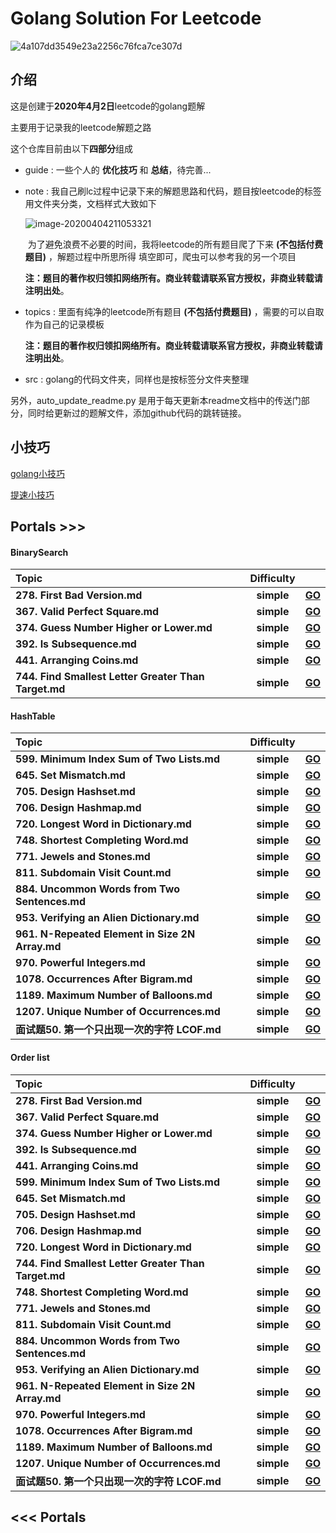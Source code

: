 # Golang Solution For Leetcode



![4a107dd3549e23a2256c76fca7ce307d](https://tva1.sinaimg.cn/large/00831rSTgy1gdemdudz1dj30u00bbq36.jpg)

## 介绍

这是创建于**2020年4月2日**leetcode的golang题解

主要用于记录我的leetcode解题之路

这个仓库目前由以下**四部分**组成

* guide : 一些个人的 **优化技巧** 和 **总结**，待完善...

* note :  我自己刷lc过程中记录下来的解题思路和代码，题目按leetcode的标签用文件夹分类，文档样式大致如下

  ![image-20200404211053321](https://tva1.sinaimg.cn/large/00831rSTgy1gdi1k0f9c6j31410u0jup.jpg)

  ​		为了避免浪费不必要的时间，我将leetcode的所有题目爬了下来 **(不包括付费题目)** ，解题过程中所思所得	填空即可，爬虫可以参考我的另一个项目

  ​	**注：题目的著作权归领扣网络所有。商业转载请联系官方授权，非商业转载请注明出处**。

* topics : 里面有纯净的leetcode所有题目 **(不包括付费题目)** ，需要的可以自取作为自己的记录模板

  **注：题目的著作权归领扣网络所有。商业转载请联系官方授权，非商业转载请注明出处**。

* src : golang的代码文件夹，同样也是按标签分文件夹整理

另外，auto_update_readme.py 是用于每天更新本readme文档中的传送门部分，同时给更新过的题解文件，添加github代码的跳转链接。



## 小技巧

[golang小技巧](https://github.com/LZH139/leetcode_Go/blob/master/guide/golang%E5%B0%8F%E6%8A%80%E5%B7%A7.md)

[提速小技巧](https://github.com/LZH139/leetcode_Go/blob/master/guide/%E6%8F%90%E9%80%9F%E5%B0%8F%E6%8A%80%E5%B7%A7.md)



## Portals >>>
#### BinarySearch
| **Topic**                                   | **Difficulty** |                                                              |
| :-------------------------------------- | :--------: | :----------------------------------------------------------: |
| **278. First Bad Version.md** | **simple** | **[GO](https://github%2Ecom/LZH139/leetcode_Go/blob/master/src/HashTable/simple/FirstBadVersion/FirstBadVersion%2Ego)** |
| **367. Valid Perfect Square.md** | **simple** | **[GO](https://github%2Ecom/LZH139/leetcode_Go/blob/master/src/HashTable/simple/ValidPerfectSquare/ValidPerfectSquare%2Ego)** |
| **374. Guess Number Higher or Lower.md** | **simple** | **[GO](https://github%2Ecom/LZH139/leetcode_Go/blob/master/src/HashTable/simple/GuessNumberHigherOrLower/GuessNumberHigherOrLower%2Ego)** |
| **392. Is Subsequence.md** | **simple** | **[GO](https://github%2Ecom/LZH139/leetcode_Go/blob/master/src/HashTable/simple/IsSubsequence/IsSubsequence%2Ego)** |
| **441. Arranging Coins.md** | **simple** | **[GO](https://github%2Ecom/LZH139/leetcode_Go/blob/master/src/HashTable/simple/ArrangingCoins/ArrangingCoins%2Ego)** |
| **744. Find Smallest Letter Greater Than Target.md** | **simple** | **[GO](https://github%2Ecom/LZH139/leetcode_Go/blob/master/src/HashTable/simple/FindSmallestLetterGreaterThanTarget/FindSmallestLetterGreaterThanTarget%2Ego)** |

#### HashTable
| **Topic**                                   | **Difficulty** |                                                              |
| :-------------------------------------- | :--------: | :----------------------------------------------------------: |
| **599. Minimum Index Sum of Two Lists.md** | **simple** | **[GO](https://github%2Ecom/LZH139/leetcode_Go/blob/master/src/HashTable/simple/MinimumIndexSumOfTwoLists/MinimumIndexSumOfTwoLists%2Ego)** |
| **645. Set Mismatch.md** | **simple** | **[GO](https://github%2Ecom/LZH139/leetcode_Go/blob/master/src/HashTable/simple/SetMismatch/SetMismatch%2Ego)** |
| **705. Design Hashset.md** | **simple** | **[GO](https://github%2Ecom/LZH139/leetcode_Go/blob/master/src/HashTable/simple/DesignHashset/DesignHashset%2Ego)** |
| **706. Design Hashmap.md** | **simple** | **[GO](https://github%2Ecom/LZH139/leetcode_Go/blob/master/src/HashTable/simple/DesignHashmap/DesignHashmap%2Ego)** |
| **720. Longest Word in Dictionary.md** | **simple** | **[GO](https://github%2Ecom/LZH139/leetcode_Go/blob/master/src/HashTable/simple/LongestWordInDictionary/LongestWordInDictionary%2Ego)** |
| **748. Shortest Completing Word.md** | **simple** | **[GO](https://github%2Ecom/LZH139/leetcode_Go/blob/master/src/HashTable/simple/ShortestCompletingWord/ShortestCompletingWord%2Ego)** |
| **771. Jewels and Stones.md** | **simple** | **[GO](https://github%2Ecom/LZH139/leetcode_Go/blob/master/src/HashTable/simple/JewelsAndStones/JewelsAndStones%2Ego)** |
| **811. Subdomain Visit Count.md** | **simple** | **[GO](https://github%2Ecom/LZH139/leetcode_Go/blob/master/src/HashTable/simple/SubdomainVisitCount/SubdomainVisitCount%2Ego)** |
| **884. Uncommon Words from Two Sentences.md** | **simple** | **[GO](https://github%2Ecom/LZH139/leetcode_Go/blob/master/src/HashTable/simple/UncommonWordsFromTwoSentences/UncommonWordsFromTwoSentences%2Ego)** |
| **953. Verifying an Alien Dictionary.md** | **simple** | **[GO](https://github%2Ecom/LZH139/leetcode_Go/blob/master/src/HashTable/simple/VerifyingAnAlienDictionary/VerifyingAnAlienDictionary%2Ego)** |
| **961. N-Repeated Element in Size 2N Array.md** | **simple** | **[GO](https://github%2Ecom/LZH139/leetcode_Go/blob/master/src/HashTable/simple/NRepeatedElementInSize2nArray/NRepeatedElementInSize2nArray%2Ego)** |
| **970. Powerful Integers.md** | **simple** | **[GO](https://github%2Ecom/LZH139/leetcode_Go/blob/master/src/HashTable/simple/PowerfulIntegers/PowerfulIntegers%2Ego)** |
| **1078. Occurrences After Bigram.md** | **simple** | **[GO](https://github%2Ecom/LZH139/leetcode_Go/blob/master/src/HashTable/simple/OccurrencesAfterBigram/OccurrencesAfterBigram%2Ego)** |
| **1189. Maximum Number of Balloons.md** | **simple** | **[GO](https://github%2Ecom/LZH139/leetcode_Go/blob/master/src/HashTable/simple/MaximumNumberOfBalloons/MaximumNumberOfBalloons%2Ego)** |
| **1207. Unique Number of Occurrences.md** | **simple** | **[GO](https://github%2Ecom/LZH139/leetcode_Go/blob/master/src/HashTable/simple/UniqueNumberOfOccurrences/UniqueNumberOfOccurrences%2Ego)** |
| **面试题50. 第一个只出现一次的字符  LCOF.md** | **simple** | **[GO](https://github%2Ecom/LZH139/leetcode_Go/blob/master/src/HashTable/simple/DiYiGeZhiChuXianYiCiDeZiFuLcof/DiYiGeZhiChuXianYiCiDeZiFuLcof%2Ego)** |

#### Order list
| **Topic**                                   | **Difficulty** |                                                              |
| :-------------------------------------- | :--------: | :----------------------------------------------------------: |
| **278. First Bad Version.md** | **simple** | **[GO](https://github%2Ecom/LZH139/leetcode_Go/blob/master/src/HashTable/simple/FirstBadVersion/FirstBadVersion%2Ego)** |
| **367. Valid Perfect Square.md** | **simple** | **[GO](https://github%2Ecom/LZH139/leetcode_Go/blob/master/src/HashTable/simple/ValidPerfectSquare/ValidPerfectSquare%2Ego)** |
| **374. Guess Number Higher or Lower.md** | **simple** | **[GO](https://github%2Ecom/LZH139/leetcode_Go/blob/master/src/HashTable/simple/GuessNumberHigherOrLower/GuessNumberHigherOrLower%2Ego)** |
| **392. Is Subsequence.md** | **simple** | **[GO](https://github%2Ecom/LZH139/leetcode_Go/blob/master/src/HashTable/simple/IsSubsequence/IsSubsequence%2Ego)** |
| **441. Arranging Coins.md** | **simple** | **[GO](https://github%2Ecom/LZH139/leetcode_Go/blob/master/src/HashTable/simple/ArrangingCoins/ArrangingCoins%2Ego)** |
| **599. Minimum Index Sum of Two Lists.md** | **simple** | **[GO](https://github%2Ecom/LZH139/leetcode_Go/blob/master/src/HashTable/simple/MinimumIndexSumOfTwoLists/MinimumIndexSumOfTwoLists%2Ego)** |
| **645. Set Mismatch.md** | **simple** | **[GO](https://github%2Ecom/LZH139/leetcode_Go/blob/master/src/HashTable/simple/SetMismatch/SetMismatch%2Ego)** |
| **705. Design Hashset.md** | **simple** | **[GO](https://github%2Ecom/LZH139/leetcode_Go/blob/master/src/HashTable/simple/DesignHashset/DesignHashset%2Ego)** |
| **706. Design Hashmap.md** | **simple** | **[GO](https://github%2Ecom/LZH139/leetcode_Go/blob/master/src/HashTable/simple/DesignHashmap/DesignHashmap%2Ego)** |
| **720. Longest Word in Dictionary.md** | **simple** | **[GO](https://github%2Ecom/LZH139/leetcode_Go/blob/master/src/HashTable/simple/LongestWordInDictionary/LongestWordInDictionary%2Ego)** |
| **744. Find Smallest Letter Greater Than Target.md** | **simple** | **[GO](https://github%2Ecom/LZH139/leetcode_Go/blob/master/src/HashTable/simple/FindSmallestLetterGreaterThanTarget/FindSmallestLetterGreaterThanTarget%2Ego)** |
| **748. Shortest Completing Word.md** | **simple** | **[GO](https://github%2Ecom/LZH139/leetcode_Go/blob/master/src/HashTable/simple/ShortestCompletingWord/ShortestCompletingWord%2Ego)** |
| **771. Jewels and Stones.md** | **simple** | **[GO](https://github%2Ecom/LZH139/leetcode_Go/blob/master/src/HashTable/simple/JewelsAndStones/JewelsAndStones%2Ego)** |
| **811. Subdomain Visit Count.md** | **simple** | **[GO](https://github%2Ecom/LZH139/leetcode_Go/blob/master/src/HashTable/simple/SubdomainVisitCount/SubdomainVisitCount%2Ego)** |
| **884. Uncommon Words from Two Sentences.md** | **simple** | **[GO](https://github%2Ecom/LZH139/leetcode_Go/blob/master/src/HashTable/simple/UncommonWordsFromTwoSentences/UncommonWordsFromTwoSentences%2Ego)** |
| **953. Verifying an Alien Dictionary.md** | **simple** | **[GO](https://github%2Ecom/LZH139/leetcode_Go/blob/master/src/HashTable/simple/VerifyingAnAlienDictionary/VerifyingAnAlienDictionary%2Ego)** |
| **961. N-Repeated Element in Size 2N Array.md** | **simple** | **[GO](https://github%2Ecom/LZH139/leetcode_Go/blob/master/src/HashTable/simple/NRepeatedElementInSize2nArray/NRepeatedElementInSize2nArray%2Ego)** |
| **970. Powerful Integers.md** | **simple** | **[GO](https://github%2Ecom/LZH139/leetcode_Go/blob/master/src/HashTable/simple/PowerfulIntegers/PowerfulIntegers%2Ego)** |
| **1078. Occurrences After Bigram.md** | **simple** | **[GO](https://github%2Ecom/LZH139/leetcode_Go/blob/master/src/HashTable/simple/OccurrencesAfterBigram/OccurrencesAfterBigram%2Ego)** |
| **1189. Maximum Number of Balloons.md** | **simple** | **[GO](https://github%2Ecom/LZH139/leetcode_Go/blob/master/src/HashTable/simple/MaximumNumberOfBalloons/MaximumNumberOfBalloons%2Ego)** |
| **1207. Unique Number of Occurrences.md** | **simple** | **[GO](https://github%2Ecom/LZH139/leetcode_Go/blob/master/src/HashTable/simple/UniqueNumberOfOccurrences/UniqueNumberOfOccurrences%2Ego)** |
| **面试题50. 第一个只出现一次的字符  LCOF.md** | **simple** | **[GO](https://github%2Ecom/LZH139/leetcode_Go/blob/master/src/HashTable/simple/DiYiGeZhiChuXianYiCiDeZiFuLcof/DiYiGeZhiChuXianYiCiDeZiFuLcof%2Ego)** |

## <<< Portals

